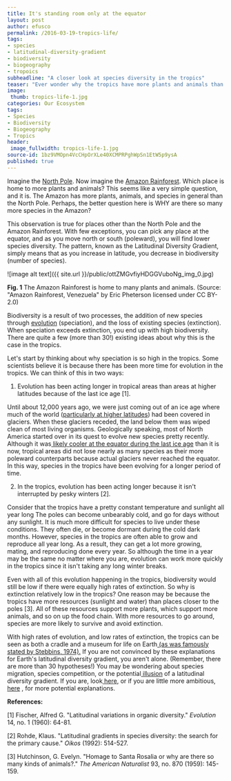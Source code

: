 ```yaml
---
title: It's standing room only at the equator
layout: post
author: efusco
permalink: /2016-03-19-tropics-life/
tags:
- species
- latitudinal-diversity-gradient
- biodiversity
- biogeography
- tropoics
subheadline: "A closer look at species diversity in the tropics"
teaser: "Ever wonder why the tropics have more plants and animals than places closer to the poles? You aren't alone."
image:
 thumb: tropics-life-1.jpg
categories: Our Ecosystem
tags:
- Species
- Biodiversity
- Biogeography
- Tropics
header:
 image_fullwidth: tropics-life-1.jpg
source-id: 1bz9VMOpn4VcCHpOrXLe40XCMPRPghWpSn1EtW5p9ysA
published: true
---
```

Imagine the [North Pole](https://upload.wikimedia.org/wikipedia/commons/4/4c/Baffin_Island_Northeast_Coast_1997-08-07.jpg). Now imagine the [Amazon Rainforest](https://upload.wikimedia.org/wikipedia/commons/e/e8/Amazon_jungle_from_above.jpg). Which place is home to more plants and animals? This seems like a very simple question, and it is. The Amazon has more plants, animals, and species in general than the North Pole. Perhaps, the better question here is WHY are there so many more species in the Amazon?

This observation is true for places other than the North Pole and the Amazon Rainforest. With few exceptions, you can pick any place at the equator, and as you move north or south (poleward), you will find lower species diversity. The pattern, known as the Latitudinal Diversity Gradient, simply means that as you increase in latitude, you decrease in biodiversity (number of species).

![image alt text]({{ site.url }}/public/ottZMGvfiyHDGGVuboNg_img_0.jpg)

**Fig. 1** The Amazon Rainforest is home to many plants and animals. (Source: "Amazon Rainforest, Venezuela" by Eric Pheterson licensed under CC BY-2.0)

Biodiversity is a result of two processes, the addition of new species  through [evolution](http://science.howstuffworks.com/life/evolution/evolution1.htm) (speciation), and the loss of existing species (extinction). When speciation exceeds extinction, you end up with high biodiversity. There are quite a few (more than 30!) existing ideas about why this is the case in the tropics.

Let's start by thinking about why speciation is so high in the tropics. Some scientists believe it is because there has been more time for evolution in the tropics. We can think of this in two ways:

1) Evolution has been acting longer in tropical areas than areas at higher latitudes because of the last ice age [1].

Until about 12,000 years ago, we were just coming out of an ice age where much of the world ([particularly at higher latitudes](https://upload.wikimedia.org/wikipedia/commons/4/42/Northern_icesheet_hg.png)) had been covered in glaciers. When these glaciers receded, the land below them was wiped clean of most living organisms. Geologically speaking, most of North America started over in its quest to evolve new species pretty recently. Although it was[ likely cooler at the equator during the last ice age](http://www.columbia.edu/cu/record/archives/vol21/vol21_iss2/record2102.16.html) than it is now, tropical areas did not lose nearly as many species as their more poleward counterparts because actual glaciers never reached the equator. In this way, species in the tropics have been evolving for a longer period of time.

2) In the tropics, evolution has been acting longer because it isn't interrupted by pesky winters [2].

Consider that the tropics have a pretty constant temperature and sunlight all year long The poles can become unbearably cold, and go for days without any sunlight. It is much more difficult for species to live under these conditions. They often die, or become dormant during the cold dark months. However, species in the tropics are often able to grow and reproduce all year long. As a result, they can get a lot more growing, mating, and reproducing done every year. So although the time in a year may be the same no matter where you are, evolution can work more quickly in the tropics since it isn't taking any long winter breaks.

Even with all of this evolution happening in the tropics, biodiversity would still be low if there were equally high rates of extinction. So why is extinction relatively low in the tropics? One reason may be because the tropics have more resources (sunlight and water) than places closer to the poles [3]. All of these resources support more plants, which support more animals, and so on up the food chain. With more resources to go around, species are more likely to survive and avoid extinction.

With high rates of evolution, and low rates of extinction, the tropics can be seen as both a cradle and a museum for life on Earth[ (as was famously stated by Stebbins, 1974).](http://www.scientificamerican.com/article/cradle-or-museum-for-the/) If you are not convinced by these explanations for Earth's latitudinal diversity gradient, you aren't alone. (Remember, there are more than 30 hypotheses!) You may be wondering about  species migration, species competition, or the potential[ illusion](http://izt.ciens.ucv.ve/ecologia/Archivos/ECOLOGIA_DE%20_POBLACIONES_Hasta%202004/ECOL_POBLAC_Hasta%202004_(O-Z)/Stevens%201989.pdf) of a latitudinal diversity gradient. If you are, look[ here](https://en.wikipedia.org/wiki/Latitudinal_gradients_in_species_diversity), or if you are little more ambitious,[ here](http://onlinelibrary.wiley.com/doi/10.1111/jbi.12228/full) , for more potential explanations. 

**References:**

[1] Fischer, Alfred G. "Latitudinal variations in organic diversity." *Evolution* 14, no. 1 (1960): 64-81.   	

[2] Rohde, Klaus. "Latitudinal gradients in species diversity: the search for the primary cause." *Oikos* (1992): 514-527.

[3] Hutchinson, G. Evelyn. "Homage to Santa Rosalia or why are there so many kinds of animals?." *The American Naturalist* 93, no. 870 (1959): 145-159.          

